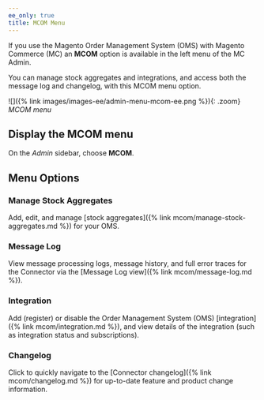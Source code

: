 ```yaml
---
ee_only: true
title: MCOM Menu
---
```


If you use the Magento Order Management System (OMS) with Magento Commerce (MC) an **MCOM** option is available in the left menu of the MC Admin.

You can manage stock aggregates and integrations, and access both the message log and changelog, with this MCOM menu option.

![]({% link images/images-ee/admin-menu-mcom-ee.png %}){: .zoom}
_MCOM menu_

## Display the MCOM menu

On the _Admin_ sidebar, choose **MCOM**.

## Menu Options

### Manage Stock Aggregates

Add, edit, and manage [stock aggregates]({% link mcom/manage-stock-aggregates.md %}) for your OMS.

### Message Log

View message processing logs, message history, and full error traces for the Connector via the [Message Log view]({% link mcom/message-log.md %}).

### Integration

Add (register) or disable the Order Management System (OMS) [integration]({% link mcom/integration.md %}), and view details of the integration (such as integration status and subscriptions).

### Changelog

Click to quickly navigate to the [Connector changelog]({% link mcom/changelog.md %}) for up-to-date feature and product change information.
